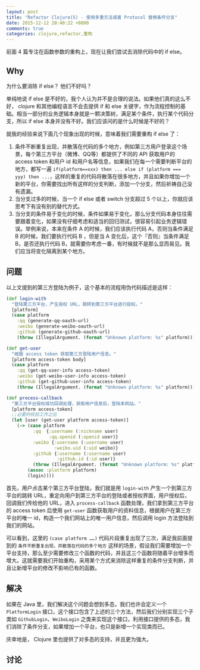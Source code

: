 ```yaml
---
layout: post
title: "Refactor Clojure(5) - 使用多重方法或者 Protocol 替换条件分支"
date: 2015-12-12 20:40:22 +0800
comments: true
categories: clojure,refactor,重构
---
```


前面 4 篇专注在函数参数的重构上，现在让我们尝试去消除代码中的 if else。

## Why

为什么要消除 if else？ 他们不好吗？

单纯地说 if else 是不好的，我个人认为并不是合理的说法。如果他们真的这么不好， clojure 和其他编程语言不会去提供 if 和 else 关键字，作为流程控制的基础。相当一部分的业务逻辑本身就是一颗决策树，满足某个条件，执行某个代码分支，所以 if else 本身并没有不好。我们应该问的是什么时候是不好的？

就我的经验来说下面几个现象出现的时候，意味着我们需要重构 if else 了：

1. 条件不断重复出现，并散落在代码的多个地方，例如第三方用户登录这个场景，每个第三方平台（微博、QQ等）都提供了不同的 API 获取用户的 access token 和用户 id 和用户名等信息，如果我们在每一个需要判断平台的地方，都写一遍 `if(platform==xxx) then ... else if (platform === yyy) then ...`，这样的重复的代码将散落在很多地方，并且如果你增加一个新的平台，你需要找出所有这样的分支判断，添加一个分支，然后祈祷自己没有遗漏。
2. 当分支过多的时候，当一个 if else 或者 switch 分支超过 5 个以上，你就应该思考下有没有别的替代方式。
3. 当分支的条件易于变化的时候，条件如果易于变化，那么分支代码本身往往需要跟着变化，如果没有仔细考虑和适当的回归测试，很容易引起业务逻辑错误。举例来说，本来在条件 A 的时候，我们应该执行代码 A，否则当条件满足 B 的时候，我们要执行代码 B ，但是当 A 变化后，这个『否则』当条件满足 B，是否还执行代码 B，就需要你考虑一番，有时候就不是那么显而易见。我们应当将变化隔离到某个地方。

## 问题

以上文提到的第三方登陆为例子，这个基本的流程用伪代码描述是这样：

```clj
(def login-with
  "登陆第三方平台，产生授权 URL，跳转到第三方平台进行授权。"
  [platform]
  (case platform
    :qq (generate-qq-oauth-url)
    :weibo (generate-weibo-oauth-url)
    :github (generate-github-oauth-url)
    (throw (IllegalArgument. (format "Unknown platform: %s" platform)))))

(def get-user
  "根据 access token 获取第三方登陆用户信息。"
  [platform access-token body]
  (case platform
    :qq (get-qq-user-info access-token)
    :weibo (get-weibo-user-info access-token)
    :github (get-github-user-info access-token)
    (throw (IllegalArgument. (format "Unknown platform: %s" platform)))))

(def process-callback
  "第三方平台授权成功回调处理，获取用户信息后，登陆本网站。"
  [platform access-token]
  ;;必要的校验工作之后
  (let [user (get-user platform access-token)]
    (-> (case platform
          :qq  {:username (:nickname user)
                :qq.openid (:openid user)}
          :weibo {:username (:username user)
                  :weibo.uid (:uid weibo)}
          :github {:username (:username user)
                   :github.id (:id user)}
          (throw (IllegalArgument. (format "Unknown platform: %s" platform))))
        (assoc :platform platform)
        (login))))

```

首先，用户点击某个第三方平台登陆，我们就是用 `login-with` 产生一个到第三方平台的跳转 URL，重定向用户到第三方平台的登陆或者授权界面，用户授权后，回调我们传给他的 URL，进入 `process-callback` 函数处理，我们拿到第三方平台的 access token 后使用 `get-user` 函数获取用户的资料信息，根据用户在第三方平台的唯一 id，构造一个我们网站上的唯一用户信息，然后调用 login 方法登陆到我们的网站。

可以看到，这里的 `(case platform ……)` 代码片段重复出现了三次，满足我前面提到的 `条件不断重复出现，并散落在代码的多个地方` 这样的场景，假设我们需要增加一个平台支持，那么至少需要修改三个函数的代码，并且这三个函数将随着平台增多而增大。这就需要我们开始重构，采用某个方式来消除这样重复的条件分支判断，并且让新增平台的修改不影响已有的函数。

## 解决

如果在 Java 里，我们解决这个问题会想到多态，我们也许会定义一个 `PlatformLogin` 接口，这个接口包含了上述的三个方法，然后我们分别实现三个子类如 `GithubLogin`、`WeiboLogin` 之类来实现这个接口，利用接口提供的多态，我们消除了条件分支，如果增加一个平台，也只是新增一个实现类而已。

庆幸地是， Clojure 里也提供了对多态的支持，并且更为强大。


## 讨论


